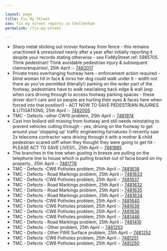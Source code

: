 ```yaml
---

layout: page
title: Fix My Street
seo: fix my street reports in Cheltenham
permalink: /fix-my-street

---
```


<!-- fix_marker starts -->

- Sharp metal sticking out in/over footway from fence - this remains unactioned & unresolved nearly after a year after initially reporting it despite your records stating otherwise - see FixMyStreet ref: 5985705. Think pedestrian! Think avoidable pedestrian injury & subsequent claims/enquiries!, 25th April :- [7482017](https://www.fixmystreet.com/report/7482017)
- Private trees overhanging footway here - enforcement action required - blind woman hit in face & torso her dog could walk under it - width not there as you've permitted (literally!) parking on the wider part of the footway, pedestrians have to walk near/along back edge & wall (esp when cars driving through to access footway parking spaces - these driver don't care and so people are hurting their eyes & faces here when forced into that position!) - ACT NOW TO SAVE PEDESTRIAN INJURIES & LITIGATIONS, 25th April :- [7482005](https://www.fixmystreet.com/report/7482005)
- TMC - Defects -other CW10 problem, 25th April :- [7481974](https://www.fixmystreet.com/report/7481974)
- Cast iron bollard still missing from footway and still needs reinstating to prevent vehicles cutting through - yes, driving on the footway to get around your 'stopping up' traffic engineering furnatures (I recently saw 2x telecoms contractor vans driving through it with a mother & child pedestrian scared stiff when they thought they were going to get hit - PLEASE ACT TO SAVE LIVES!)., 25th April :- [7481885](https://www.fixmystreet.com/report/7481885)
- The branches in the tree when gusting in breeze are pulling on the telephone line to house which is pulling bracket out of facia board on my property., 25th April :- [7481776](https://www.fixmystreet.com/report/7481776)
- TMC - Defects -CW6 Potholes  problem, 25th April :- [7481638](https://www.fixmystreet.com/report/7481638)
- TMC - Defects - Road Markings problem, 25th April :- [7481633](https://www.fixmystreet.com/report/7481633)
- TMC - Defects -CW6 Potholes  problem, 25th April :- [7481637](https://www.fixmystreet.com/report/7481637)
- TMC - Defects - Road Markings problem, 25th April :- [7481632](https://www.fixmystreet.com/report/7481632)
- TMC - Defects - Road Markings problem, 25th April :- [7481635](https://www.fixmystreet.com/report/7481635)
- TMC - Defects - Road Markings problem, 25th April :- [7481634](https://www.fixmystreet.com/report/7481634)
- TMC - Defects -CW6 Potholes  problem, 25th April :- [7481640](https://www.fixmystreet.com/report/7481640)
- TMC - Defects -CW6 Potholes  problem, 25th April :- [7481639](https://www.fixmystreet.com/report/7481639)
- TMC - Defects -CW6 Potholes  problem, 25th April :- [7481636](https://www.fixmystreet.com/report/7481636)
- TMC - Defects -CW6 Potholes  problem, 25th April :- [7481446](https://www.fixmystreet.com/report/7481446)
- TMC - Defects - Road Markings problem, 25th April :- [7481410](https://www.fixmystreet.com/report/7481410)
- TMC - Defects - Other problem, 25th April :- [7481253](https://www.fixmystreet.com/report/7481253)
- TMC - Defects - Other FW6  Surface problem, 25th April :- [7481252](https://www.fixmystreet.com/report/7481252)
- TMC - Defects -CW6 Potholes  problem, 25th April :- [7481251](https://www.fixmystreet.com/report/7481251)
- TMC - Defects -CW6 Potholes  problem, 25th April :- [7481250](https://www.fixmystreet.com/report/7481250)

<!-- fix_marker ends -->